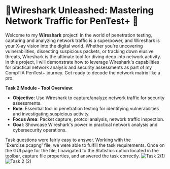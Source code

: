 # 🚨Wireshark Unleashed: Mastering Network Traffic for PenTest+ 🦈

Welcome to my **Wireshark** project! In the world of penetration testing, capturing and analyzing network traffic is a superpower, and Wireshark is your X-ay vision into the digital world. Whether you're uncovering vulnerabilities, dissecting suspicious packets, or tracking down elusive threats, Wireshark is the ultimate tool for diving deep into network activity. In this project, I will demonstrate how to leverage Wireshark's capabilities for practical network analysis and security assessments as part of my CompTIA PenTest+ journey. Get ready to decode the network matrix like a pro.

**Task 2 Module - Tool Overview**:

- **Objective**: Use Wireshark to capture/analyze network traffic for security assessments.
- **Role**: Essential tool in penetration testing for identifying vulnerabilities and investigating suspicious activity.
- **Focus Area**: Packet capture, protcol analysis, network traffic inspection.
- **Goal**: Showcase Wireshark's power in practical network analysis and cybersecurity operations.

Task questions were fairly easy to answer.  Working with the 'Exercise.pcapng' file, we were able to fulfill the task requirements.  Once on the GUI page for the file, I navigated to the Statistics option located in the toolbar, capture file properties, and answered the task correctly.
![Task 2(1)](https://github.com/user-attachments/assets/e600db3c-6192-449a-9fb0-afc1c3066257)
![Task 2 (2)](https://github.com/user-attachments/assets/03ad008c-fe72-47f4-9ffb-bfac8ee10d8b)
